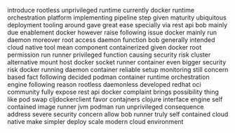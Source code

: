 introduce rootless unprivileged runtime currently docker runtime orchestration platform implementing pipeline step given maturity ubiquitous deployment tooling around gave great ease specially via rest api bob mainly due enablement docker however raise following issue docker mainly run daemon moreover root access daemon function bob generally intended cloud native tool mean component containerized given docker root permission run runner privileged function causing security risk cluster alternative mount host docker socket runner container even bigger security risk docker running daemon container reliable setup monitoring still concern based fact following decided podman container runtime orchestration engine following reason rootless daemonless developed redhat oci community fully expose rest api docker complaint brings possibility thing like pod swap cljdockerclient favor contajners clojure interface engine self contained image runner jvm podman run unprivileged consequence address severe security concern allow bob runner truly self contained cloud native make simpler deploy scale modern cloud environment